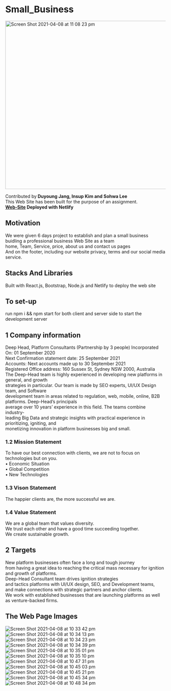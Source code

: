 # Small_Business
<img width="528" alt="Screen Shot 2021-04-08 at 11 08 23 pm" src="https://user-images.githubusercontent.com/54985943/114041308-64aa7400-98bf-11eb-9baa-493d29677c7c.png"></hr>

Contributed by<strong> Duyoung Jang, Insup Kim and Sohwa Lee </strong></br >
This Web Site has been built for the purpose of an assignment.</br>
<strong>[Web-Site](https://smallbusiness2020.netlify.app) Deployed with Netlify</strong>

## Motivation
We were given 6 days project to establish and plan a small business </br>
buidling a professional business Web Site as a team </br>
home, Team, Service, price, about us and contact us pages</br>
And on the footer, including our website privacy, terms and our social media service.</br>


## Stacks And Libraries
Built with React.js, Bootstrap, Node.js and Netlify to deploy the web site

## To set-up
run npm i && npm start for both client and server side to start the development server </br>



## 1 Company information

Deep Head, Platform Consultants (Partnership by 3 people) Incorporated On: 01 September 2020</br>
Next Confirmation statement date: 25 September 2021</br>
Accounts: Next accounts made up to 30 September 2021</br>
Registered Office address: 160 Sussex St, Sydney NSW 2000, Australia</br>
The Deep-Head team is highly experienced in developing new platforms in general, and growth</br>
strategies in particular. Our team is made by SEO experts, UI/UX Design team, and Software</br>
development team in areas related to regulation, web, mobile, online, B2B platforms. Deep-Head’s principals</br>
average over 10 years’ experience in this field. The teams combine industry-</br>
leading Big Data and strategic insights with practical experience in prioritizing, igniting, and</br>
monetizing innovation in platform businesses big and small.</br>

### 1.2 Mission Statement
To have our best connection with clients, we are not to focus on technologies but on you.</br>
• Economic Situation </br>
• Global Competition </br>
• New Technologies</br>

### 1.3 Vison Statement
The happier clients are, the more successful we are.
### 1.4 Value Statement
We are a global team that values diversity.</br>
We trust each other and have a good time succeeding together.</br>
We create sustainable growth.</br>
## 2 Targets
New platform businesses often face a long and tough journey </br> 
from having a great idea to reaching the critical mass necessary for ignition and growth of platforms.</br>
Deep-Head Consultant team drives ignition strategies </br>
and tactics platforms with UI/UX design, SEO, and Development teams, </br>
and make connections with strategic partners and anchor clients.</br>
We work with established businesses that are launching platforms as well as venture-backed firms.</br>

## The Web Page Images
![Screen Shot 2021-04-08 at 10 33 42 pm](https://user-images.githubusercontent.com/54985943/114038821-28761400-98bd-11eb-871d-0c1021045e33.png)
![Screen Shot 2021-04-08 at 10 34 13 pm](https://user-images.githubusercontent.com/54985943/114038834-2ad86e00-98bd-11eb-8e81-51b2ac342d98.png)
![Screen Shot 2021-04-08 at 10 34 23 pm](https://user-images.githubusercontent.com/54985943/114038839-2c099b00-98bd-11eb-9a96-3a54a79ef646.png)
![Screen Shot 2021-04-08 at 10 34 39 pm](https://user-images.githubusercontent.com/54985943/114038845-2d3ac800-98bd-11eb-8d98-f4ac54a795db.png)
![Screen Shot 2021-04-08 at 10 35 01 pm](https://user-images.githubusercontent.com/54985943/114038850-2e6bf500-98bd-11eb-9c17-f27d68e6627b.png)
![Screen Shot 2021-04-08 at 10 35 10 pm](https://user-images.githubusercontent.com/54985943/114038857-2f9d2200-98bd-11eb-86d6-516963a69f72.png)
![Screen Shot 2021-04-08 at 10 47 31 pm](https://user-images.githubusercontent.com/54985943/114038860-30ce4f00-98bd-11eb-89ed-f88db54a9776.png)
![Screen Shot 2021-04-08 at 10 45 03 pm](https://user-images.githubusercontent.com/54985943/114038863-31ff7c00-98bd-11eb-8f52-3ea473e6d947.png)
![Screen Shot 2021-04-08 at 10 45 21 pm](https://user-images.githubusercontent.com/54985943/114038869-32981280-98bd-11eb-985a-53493ec56ea4.png)
![Screen Shot 2021-04-08 at 10 45 34 pm](https://user-images.githubusercontent.com/54985943/114038877-33c93f80-98bd-11eb-9279-bd1a3f1230dd.png)
![Screen Shot 2021-04-08 at 10 48 34 pm](https://user-images.githubusercontent.com/54985943/114038888-34fa6c80-98bd-11eb-9fb3-ed9c22540f2a.png)
